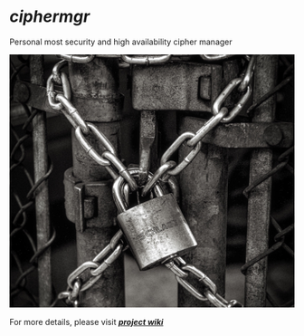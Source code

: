 # ___ciphermgr___
Personal most security and high availability cipher manager

![Cipher Management](https://github.com/emanth/ciphermgr/blob/docs/docs/src/john-salvino-417565.jpg)

For more details, please visit [**_project wiki_**](https://github.com/emanth/ciphermgr/wiki)
